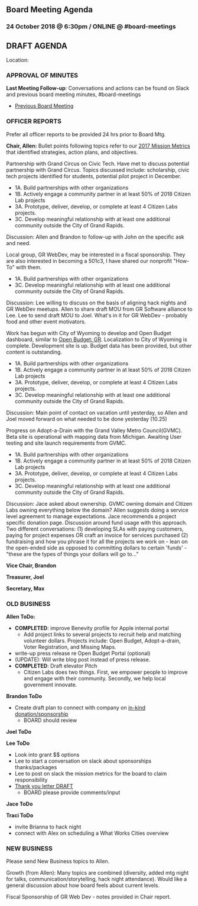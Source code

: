 
## Board Meeting Agenda
### 24 October 2018 @ 6:30pm / ONLINE @ #board-meetings

## DRAFT AGENDA

Location:

### APPROVAL OF MINUTES
**Last Meeting Follow-up**: Conversations and actions can be found on Slack and previous board meeting minutes, #board-meetings
 - [Previous Board Meeting](https://github.com/citizenlabsgr/community/blob/master/governance/bd_minutes/2018-05-07.md)

### OFFICER REPORTS
Prefer all officer reports to be provided 24 hrs prior to Board Mtg.

**Chair, Allen:**
Bullet points following topics refer to our [2017 Mission Metrics](https://docs.google.com/spreadsheets/d/1Tzme6WZeo0oJ-iRoUB4Pr8DhoMGiBHZNyeV0Pr0l98I/edit#gid=1234716011) that identified strategies, action plans, and objectives.

Partnership with Grand Circus on Civic Tech. Have met to discuss potential partnership with Grand Circus. Topics discussed include: scholarship, civic tech projects identified for students, potential pilot project in December.
- 1A. Build partnerships with other organizations
- 1B. Actively engage a community partner in at least 50% of 2018 Citizen Lab projects
- 3A. Prototype, deliver, develop, or complete at least 4 Citizen Labs projects.			
- 3C. Develop meaningful relationship with at least one additional community outside the City of Grand Rapids.

Discussion:
Allen and Brandon to follow-up with John on the specific ask and need.

Local group, GR WebDev, may be interested in a fiscal sponsorship. They are also interested in becoming a 501c3, I have shared our nonprofit "How-To" with them.
- 1A. Build partnerships with other organizations
- 3C. Develop meaningful relationship with at least one additional community outside the City of Grand Rapids.

Discussion:
Lee willing to discuss on the basis of aligning hack nights and GR WebDev meetups. 
Allen to share draft MOU from GR Software alliance to Lee.
Lee to send draft MOU to Joel. 
What's in it for GR WebDev - probably food and other event motivators.

Work has begun with City of Wyoming to develop and Open Budget dashboard, similar to [Open Budget: GR](https://grbudget.citizenlabs.org). Localization to City of Wyoming is complete. Development site is up. Budget data has been provided, but other content is outstanding.
- 1A. Build partnerships with other organizations
- 1B. Actively engage a community partner in at least 50% of 2018 Citizen Lab projects
- 3A. Prototype, deliver, develop, or complete at least 4 Citizen Labs projects.			
- 3C. Develop meaningful relationship with at least one additional community outside the City of Grand Rapids.

Discussion:
Main point of contact on vacation until yesterday, so Allen and Joel moved forward on what needed to be done yesterday (10.25)

Progress on Adopt-a-Drain with the Grand Valley Metro Council(GVMC). Beta site is operational with mapping data from Michigan. Awaiting User testing and site launch requirements from GVMC.
 - 1A. Build partnerships with other organizations
 - 1B. Actively engage a community partner in at least 50% of 2018 Citizen Lab projects
 - 3A. Prototype, deliver, develop, or complete at least 4 Citizen Labs projects.			
 - 3C. Develop meaningful relationship with at least one additional community outside the City of Grand Rapids.

Discussion:
Jace asked about ownership. GVMC owning domain and Citizen Labs owning everything below the domain? 
Allen suggests doing a service level agreement to manage expectations. 
Jace recommends a project specific donation page. Discussion around fund usage with this approach.
Two different conversations: 
(1) developing SLAs with paying customers, paying for project expenses OR craft an invoice for services purchased
(2) fundraising and how you phrase it for all the projects we work on - lean on the open-ended side as opposed to committing dollars to certain 'funds' - "these are the types of things your dollars will go to..."

**Vice Chair, Brandon**

**Treasurer, Joel**

**Secretary, Max**


### OLD BUSINESS

**Allen ToDo:**

- **COMPLETED**: improve Benevity profile for Apple internal portal
  - Add project links to several projects to recruit help and matching volunteer dollars. Projects include: Open Budget, Adopt-a-drain, Voter Registration, and Missing Maps.
- write-up press release re Open Budget Portal (optional)
 - (UPDATE): Will write blog post instead of press release.
- **COMPLETED**: Draft elevator Pitch
  - Citizen Labs does two things. First, we empower people to improve and engage with their community. Secondly, we help local government innovate.

**Brandon ToDo**
- Create draft plan to connect with company on [in-kind donation/sponsorship](https://docs.google.com/document/d/1HJU-dN8nKQLq_Q08W2UlmNcZx7QyJHQs_0eyB7zX93Q/edit)
  - BOARD should review

**Joel ToDo**

**Lee ToDo**
- Look into grant $$ options
- Lee to start a conversation on slack about sponsorships thanks/packages
- Lee to post on slack the mission metrics for the board to claim responsibility
- [Thank you letter DRAFT](https://docs.google.com/document/d/12YBzs4F4vITX2rgQojzuEbEpAiVwTrphYohfE4hjepA/edit)
  - BOARD please provide comments/input

**Jace ToDo**

**Traci ToDo**
- invite Brianna to hack night
- connect with Alex on scheduling a What Works Cities overview

### NEW BUSINESS
Please send New Business topics to Allen.

Growth (from Allen): Many topics are combined (diversity, added mtg night for talks, communication/storytelling, hack night attendance). Would like a general discussion about how board feels about current levels.

Fiscal Sponsorship of GR Web Dev - notes provided in Chair report.
